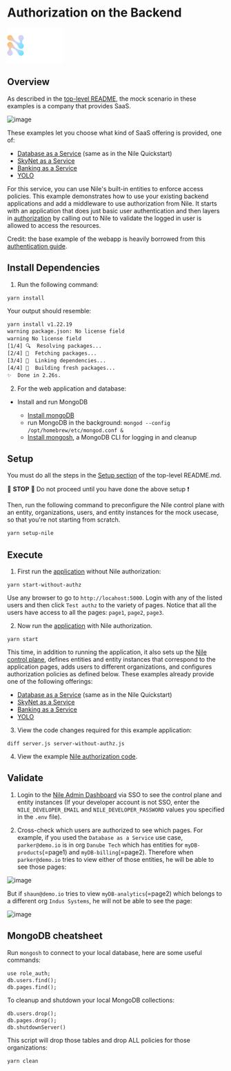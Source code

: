 # Authorization on the Backend

![image](../images/Nile-text-logo.png)

## Overview

As described in the [top-level README](../README.md), the mock scenario in these examples is a company that provides SaaS.

![image](../images/saas.png)

These examples let you choose what kind of SaaS offering is provided, one of:

- [Database as a Service](../usecases/DB/) (same as in the Nile Quickstart)
- [SkyNet as a Service](../usecases/SkyNet/)
- [Banking as a Service](../usecases/Banking/)
- [YOLO](../usecases/README.md#yolo)

For this service, you can use Nile's built-in entities to enforce access policies.
This example demonstrates how to use your existing backend applications and add a middleware to use authorization from Nile.
It starts with an application that does just basic user authentication and then layers in [authorization](middleware/authz-nile.ts) by calling out to Nile to validate the logged in user is allowed to access the resources.

Credit: the base example of the webapp is heavily borrowed from this [authentication guide](https://github.com/LoginRadius/engineering-blog-samples/tree/master/NodeJs/NodejsAuthenticationGuide).

## Install Dependencies

1. Run the following command:

```
yarn install
```

Your output should resemble:

```bash
yarn install v1.22.19
warning package.json: No license field
warning No license field
[1/4] 🔍  Resolving packages...
[2/4] 🚚  Fetching packages...
[3/4] 🔗  Linking dependencies...
[4/4] 🔨  Building fresh packages...
✨  Done in 2.26s.
```

2. For the web application and database:

- Install and run MongoDB

  - [Install mongoDB](https://www.mongodb.com/docs/manual/tutorial/install-mongodb-on-os-x/)
  - run MongoDB in the background: `mongod --config /opt/homebrew/etc/mongod.conf &`
  - [Install mongosh](https://www.mongodb.com/docs/mongodb-shell/install/), a MongoDB CLI for logging in and cleanup

## Setup

You must do all the steps in the [Setup section](../README.md#setup) of the top-level README.md.

:stop_sign: **STOP** :stop_sign: Do not proceed until you have done the above setup :heavy_exclamation_mark:

Then, run the following command to preconfigure the Nile control plane with an entity, organizations, users, and entity instances for the mock usecase, so that you're not starting from scratch.

```bash
yarn setup-nile
```

## Execute

1. First run the [application](server-without-authz.js) without Nile authorization:

```
yarn start-without-authz
```

Use any browser to go to `http://locahost:5000`. Login with any of the listed users and then click `Test authz` to the variety of pages.
Notice that all the users have access to all the pages: `page1`, `page2`, `page3`.

2. Now run the [application](server.js) with Nile authorization.

```
yarn start
```

This time, in addition to running the application, it also sets up the [Nile control plane](src/index.ts), defines entities and entity instances that correspond to the application pages, adds users to different organizations, and configures authorization policies as defined below.
These examples already provide one of the following offerings:

- [Database as a Service](../usecases/DB/) (same as in the Nile Quickstart)
- [SkyNet as a Service](../usecases/SkyNet/)
- [Banking as a Service](../usecases/Banking/)
- [YOLO](../usecases/README.md#yolo)

3. View the code changes required for this example application:

```
diff server.js server-without-authz.js
```

4. View the example [Nile authorization code](middleware/authz-nile.ts).


## Validate

1. Login to the [Nile Admin Dashboard](https://nad.thenile.dev/) via SSO to see the control plane and entity instances (If your developer account is not SSO, enter the `NILE_DEVELOPER_EMAIL` and `NILE_DEVELOPER_PASSWORD` values you specified in the `.env` file).

2. Cross-check which users are authorized to see which pages.  For example, if you used the `Database as a Service` use case, `parker@demo.io` is in org `Danube Tech` which has entities for `myDB-products`(=page1) and `myDB-billing`(=page2).  Therefore when `parker@demo.io` tries to view either of those entities, he will be able to see those pages:

![image](images/allow.png)

But if `shaun@demo.io` tries to view `myDB-analytics`(=page2) which belongs to a different org `Indus Systems`, he will not be able to see the page:

![image](images/deny.png)

## MongoDB cheatsheet

Run `mongosh` to connect to your local database, here are some useful commands:

```
use role_auth;
db.users.find();
db.pages.find();
```

To cleanup and shutdown your local MongoDB collections:

```
db.users.drop();
db.pages.drop();
db.shutdownServer()
```

This script will drop those tables and drop ALL policies for those organizations:

```
yarn clean
```
